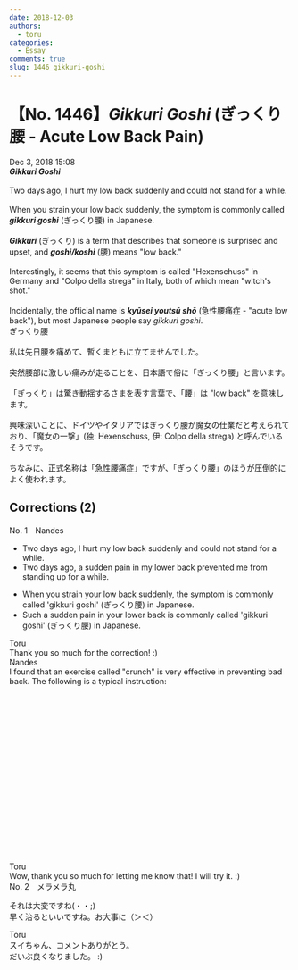 ```yaml
---
date: 2018-12-03
authors:
  - toru
categories:
  - Essay
comments: true
slug: 1446_gikkuri-goshi
---
```


# 【No. 1446】<strong><em>Gikkuri Goshi</strong></em> (ぎっくり腰 - Acute Low Back Pain)
<div class="date">Dec 3, 2018 15:08</div>
<div id="post"><div id="body_show_ori">
<strong><em>Gikkuri Goshi</strong></em><br/><br/>Two days ago, I hurt my low back suddenly and could not stand for a while.<br/><br/>When you strain your low back suddenly, the symptom is commonly called <strong><em>gikkuri goshi</em></strong> (ぎっくり腰) in Japanese.<br/><br/><strong><em>Gikkuri</em></strong> (ぎっくり) is a term that describes that someone is surprised and upset, and <strong><em>goshi/koshi</em></strong> (腰) means "low back."<br/><br/>Interestingly, it seems that this symptom is called "Hexenschuss" in Germany and "Colpo della strega" in Italy, both of which mean "witch's shot."<br/><br/>Incidentally, the official name is <strong><em>kyūsei youtsū shō</em></strong> (急性腰痛症 - "acute low back"), but most Japanese people say <em>gikkuri goshi</em>.
</div></div>

<!-- more -->

<div id="post_ja"><div id="body_show_mo">
ぎっくり腰<br/><br/>私は先日腰を痛めて、暫くまともに立てませんでした。<br/><br/>突然腰部に激しい痛みが走ることを、日本語で俗に「ぎっくり腰」と言います。<br/><br/>「ぎっくり」は驚き動揺するさまを表す言葉で、「腰」は "low back" を意味します。<br/><br/>興味深いことに、ドイツやイタリアではぎっくり腰が魔女の仕業だと考えられており、「魔女の一撃」(独: Hexenschuss, 伊: Colpo della strega) と呼んでいるそうです。<br/><br/>ちなみに、正式名称は「急性腰痛症」ですが、「ぎっくり腰」のほうが圧倒的によく使われます。
</div></div>

## Corrections (2)
<div id="block"><div class="first_name"> No. 1　<span class="just_name">Nandes</span></div><div id="block2">
<ul class="correction_field">
<li class="incorrect">Two days ago, I hurt my low back suddenly and could not stand for a while.</li>
<li class="corrected correct">
Two days ago, a sudden pain in my lower back prevented me from standing up for a while.
</li>
</ul>
<ul class="correction_field">
<li class="incorrect">When you strain your low back suddenly, the symptom is commonly called 'gikkuri goshi' (ぎっくり腰) in Japanese.</li>
<li class="corrected correct">
Such a sudden pain in your lower back is commonly called 'gikkuri goshi' (ぎっくり腰) in Japanese.
</li>
</ul>
</div><div class="name"><span class="just_name">Toru</span><br>
Thank you so much for the correction! :)
</div>
<div class="name"><span class="just_name">Nandes</span><br>
I found that an exercise called "crunch" is very effective in preventing bad back. The following is a typical instruction:<br/><object height="315" width="560">
<param name="movie" value="https://www.youtube.com/v/Xyd_fa5zoEU"/>
<embed height="315" src="https://www.youtube.com/v/Xyd_fa5zoEU" type="application/x-shockwave-flash" width="560"/>
</object>
</div>
<div class="name"><span class="just_name">Toru</span><br>
Wow, thank you so much for letting me know that! I will try it. :)
</div>
</div>
<div id="block"><div class="first_name"> No. 2　<span class="just_name">メラメラ丸</span></div><div id="block2">
<p class="comment_small">
 それは大変ですね(・・;)
 <br/>
 早く治るといいですね。お大事に（＞＜）
</p>

</div><div class="name"><span class="just_name">Toru</span><br>
スイちゃん、コメントありがとう。<br/>だいぶ良くなりました。 :)
</div>
</div>
